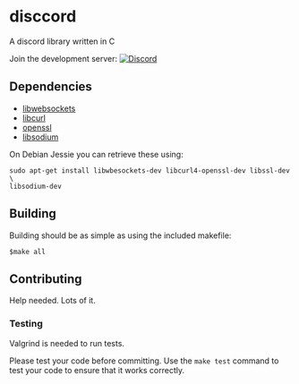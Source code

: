 # disccord #
A discord library written in C

Join the development server: [![Discord](https://discordapp.com/api/guilds/226692368148070420/widget.png)](https://discord.gg/syNMXxM)

## Dependencies ##

- [libwebsockets](https://libwebsockets.org/)
- [libcurl](https://curl.haxx.se/libcurl/)
- [openssl](https://www.openssl.org/)
- [libsodium](https://download.libsodium.org/doc/)

On Debian Jessie you can retrieve these using:
```shell
sudo apt-get install libwbesockets-dev libcurl4-openssl-dev libssl-dev \
libsodium-dev
``` 

## Building ##
Building should be as simple as using the included makefile:

```shell
$make all
```

## Contributing ##

Help needed. Lots of it.

### Testing ###

Valgrind is needed to run tests.

Please test your code before committing. Use the `make test` command to test
your code to ensure that it works correctly.